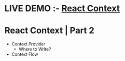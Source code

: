 
# LIVE DEMO :-  <a href="https://reactcontextnk.ccbp.tech/">React Context</a>

# React Context | Part 2

- Context Provider
  - Where to Write?
- Context Flow
